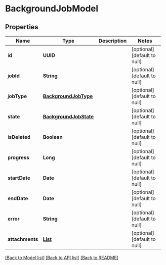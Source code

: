 # BackgroundJobModel
## Properties

| Name | Type | Description | Notes |
|------------ | ------------- | ------------- | -------------|
| **id** | **UUID** |  | [optional] [default to null] |
| **jobId** | **String** |  | [optional] [default to null] |
| **jobType** | [**BackgroundJobType**](BackgroundJobType.md) |  | [optional] [default to null] |
| **state** | [**BackgroundJobState**](BackgroundJobState.md) |  | [optional] [default to null] |
| **isDeleted** | **Boolean** |  | [optional] [default to null] |
| **progress** | **Long** |  | [optional] [default to null] |
| **startDate** | **Date** |  | [optional] [default to null] |
| **endDate** | **Date** |  | [optional] [default to null] |
| **error** | **String** |  | [optional] [default to null] |
| **attachments** | [**List**](BackgroundJobAttachmentModel.md) |  | [optional] [default to null] |

[[Back to Model list]](../README.md#documentation-for-models) [[Back to API list]](../README.md#documentation-for-api-endpoints) [[Back to README]](../README.md)

